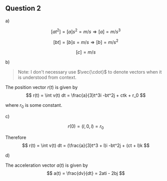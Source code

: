 ## Question 2

a) 

$$
[a t^2] = [a] s^2 = m/s \Rightarrow [a] = m/s^3
$$

$$
[b t] = [b] s = m/s \Rightarrow [b] = m/s^2
$$

$$
[c] = m/s
$$

b)

> Note: I don't necessary use $\vec{\cdot}$ to denote vectors when it is understood from context.

The position vector $r(t)$ is given by
$$
r(t) = \int v(t) dt = \frac{a}{3}t^3i -bt^2j + ctk + r_0
$$

where $r_0$ is some constant.

c)

$$
r(0) = (l, 0, l) = r_0
$$

Therefore
$$
r(t) = \int v(t) dt = (\frac{a}{3}t^3 + l)i -bt^2j + (ct + l)k
$$

d)

The acceleration vector $a(t)$ is given by
$$
a(t) = \frac{dv}{dt} = 2ati - 2bj
$$